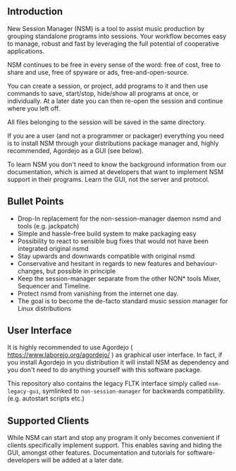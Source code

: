 
## Introduction

New Session Manager (NSM) is a tool to assist music production by grouping standalone programs into
sessions. Your workflow becomes easy to manage, robust and fast by leveraging the full potential of
cooperative applications.

NSM continues to be free in every sense of the word: free of cost, free to share and use, free of
spyware or ads, free-and-open-source.

You can create a session, or project, add programs to it and then use commands to save, start/stop,
hide/show all programs at once, or individually. At a later date you can then re-open the session
and continue where you left off.

All files belonging to the session will be saved in the same directory.

If you are a user (and not a programmer or packager) everything you need is to install NSM
through your distributions package manager and, highly recommended, Agordejo as a GUI (see below).

To learn NSM you don't need to know the background information from our documentation, which
is aimed at developers that want to implement NSM support in their programs. Learn the GUI,
not the server and protocol.


## Bullet Points
* Drop-In replacement for the non-session-manager daemon nsmd and tools (e.g. jackpatch)
* Simple and hassle-free build system to make packaging easy
* Possibility to react to sensible bug fixes that would not have been integrated original nsmd
* Stay upwards and downwards compatible with original nsmd
* Conservative and hesitant in regards to new features and behaviour-changes, but possible in principle
* Keep the session-manager separate from the other NON* tools Mixer, Sequencer and Timeline.
* Protect nsmd from vanishing from the internet one day.
* The goal is to become the de-facto standard music session manager for Linux distributions

## User Interface
It is highly recommended to use Agordejo ( https://www.laborejo.org/agordejo/ ) as graphical
user interface. In fact, if you install Agordejo in you distribution it will install NSM as
dependency and you don't need to do anything yourself with this software package.

This repository also contains the legacy FLTK interface simply called `nsm-legacy-gui`,
symlinked to `non-session-manager` for backwards compatibility. (e.g. autostart scripts etc.)

## Supported Clients

While NSM can start and stop any program it only becomes convenient if clients specifically
implement support. This enables saving and hiding the GUI, amongst other features.
Documentation and tutorials for software-developers will be added at a later date.

